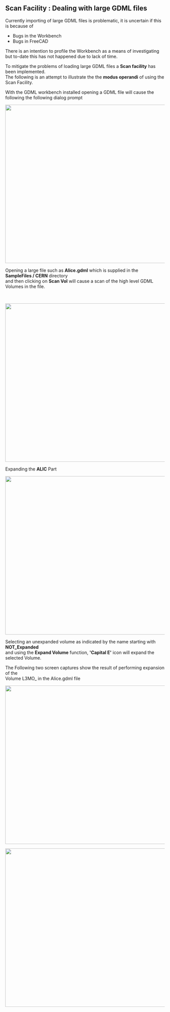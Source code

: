 ## Scan Facility : Dealing with large GDML files

Currently importing of large GDML files is problematic, it is uncertain if this is because of

* Bugs in the Workbench
* Bugs in FreeCAD

There is an intention to profile the Workbench as a means of investigating but to-date this has not happened due to lack of time.

To mitigate the problems of loading large GDML files a **Scan facility** has been implemented.
<br> The following is an attempt to illustrate the the **modus operandi** of using the Scan Facility.

With the GDML workbench installed opening a GDML file will cause the following the following dialog prompt
<br>
<p align="left">
  <img src="https://github.com/KeithSloan/GDML/wiki/wiki_images/Import_Dialog.png" width="650" height="500">
</p>

Opening a large file such as **Alice.gdml**  which is supplied in the **SampleFiles / CERN** directory
<br> and then clicking on **Scan Vol** will cause a scan of the high level GDML Volumes in the file. 

<br>

<p align="left">
  <img src="https://github.com/KeithSloan/GDML/wiki/wiki_images/Scan_1.png" width="650" height="500">
</p>

Expanding the **ALIC** Part

<p align="left">
  <img src="https://github.com/KeithSloan/GDML/wiki/wiki_images/Scan_2.png" width="650" height="500">
</p>

Selecting an unexpanded volume as indicated by the name starting with **NOT_Expanded**
<br> and using the **Expand Volume** function, **'Capital E'** icon will expand the selected Volume.

The Following two screen captures show the result of performing expansion of the
<br> Volume L3MO_ in the Alice.gdml file 
<p align="left">
  <img src="https://github.com/KeithSloan/GDML/wiki/wiki_images/L3MO_.png" width="650" height="500">
</p>
<p align="left">
  <img src="https://github.com/KeithSloan/GDML/wiki/wiki_images/L3MO_2.png" width="650" height="500">
</p>